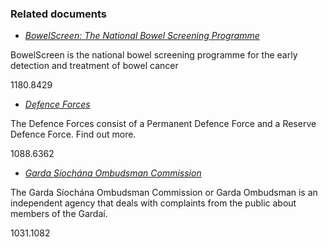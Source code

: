 ###  Related documents

  * [ _BowelScreen: The National Bowel Screening Programme_ ](/en/health/health-services/cancer-services/bowelscreen/)

BowelScreen is the national bowel screening programme for the early detection
and treatment of bowel cancer

1180.8429

  * [ _Defence Forces_ ](/en/government-in-ireland/security-and-emergency-services/defence-forces/)

The Defence Forces consist of a Permanent Defence Force and a Reserve Defence
Force. Find out more.

1088.6362

  * [ _Garda Síochána Ombudsman Commission_ ](/en/justice/law-enforcement/garda-siochana-ombudsman-commission/)

The Garda Síochána Ombudsman Commission or Garda Ombudsman is an independent
agency that deals with complaints from the public about members of the Gardaí.

1031.1082
